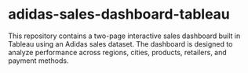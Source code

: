 # adidas-sales-dashboard-tableau
This repository contains a two-page interactive sales dashboard built in Tableau using an Adidas sales dataset. The dashboard is designed to analyze performance across regions, cities, products, retailers, and payment methods.

